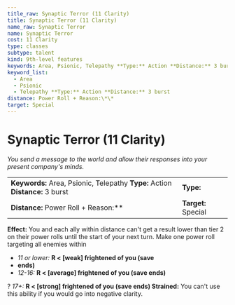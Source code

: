 ```yaml
---
title_raw: Synaptic Terror (11 Clarity)
title: Synaptic Terror (11 Clarity)
name_raw: Synaptic Terror
name: Synaptic Terror
cost: 11 Clarity
type: classes
subtype: talent
kind: 9th-level features
keywords: Area, Psionic, Telepathy **Type:** Action **Distance:** 3 burst
keyword_list:
  - Area
  - Psionic
  - Telepathy **Type:** Action **Distance:** 3 burst
distance: Power Roll + Reason:\*\*
target: Special
---
```


# Synaptic Terror (11 Clarity)

*You send a message to the world and allow their responses into your present company's minds.*

|                                                                               |                     |
| :---------------------------------------------------------------------------- | :------------------ |
| **Keywords:** Area, Psionic, Telepathy **Type:** Action **Distance:** 3 burst | **Type:**           |
| **Distance:** Power Roll + Reason:\*\*                                        | **Target:** Special |

**Effect:** You and each ally within distance can't get a result lower than tier 2 on their power rolls until the start of your next turn. Make one power roll targeting all enemies within

- *11 or lower:* **R \< \[weak\] frightened of you (save**
- **ends)**
- *12-16:* **R \< \[average\] frightened of you (save ends)**

? *17+:* **R \< \[strong\] frightened of you (save ends) Strained:** You can't use this ability if you would go into negative clarity.
